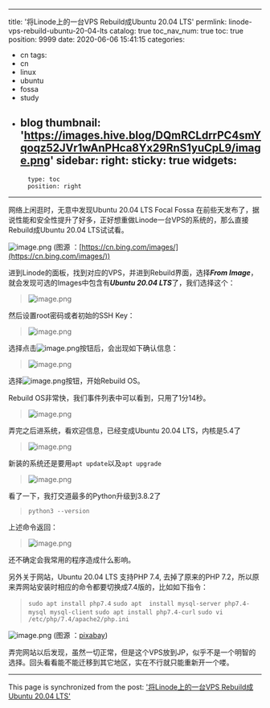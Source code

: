 
---
title: '将Linode上的一台VPS Rebuild成Ubuntu 20.04 LTS'
permlink: linode-vps-rebuild-ubuntu-20-04-lts
catalog: true
toc_nav_num: true
toc: true
position: 9999
date: 2020-06-06 15:41:15
categories:
- cn
tags:
- cn
- linux
- ubuntu
- fossa
- study
- blog
thumbnail: 'https://images.hive.blog/DQmRCLdrrPC4smYqoqz52JVr1wAnPHca8Yx29RnS1yuCpL9/image.png'
sidebar:
    right:
        sticky: true
widgets:
    -
        type: toc
        position: right
---


网络上闲逛时，无意中发现Ubuntu 20.04 LTS Focal Fossa 在前些天发布了，据说性能和安全性提升了好多，正好想重做Linode一台VPS的系统的，那么直接Rebuild成Ubuntu 20.04 LTS试试看。


![image.png](https://images.hive.blog/DQmRCLdrrPC4smYqoqz52JVr1wAnPHca8Yx29RnS1yuCpL9/image.png)
(图源 ：[https://cn.bing.com/images/](https://cn.bing.com/images/))

进到Linode的面板，找到对应的VPS，并进到Rebuild界面，选择***From Image***，就会发现可选的Images中包含有***Ubuntu 20.04 LTS***了，我们选择这个：
>![image.png](https://images.hive.blog/DQmetXhojGeA8dpSKYmoMs3iQbdPt2mxTAQPFByV3Cr7bCN/image.png)

然后设置root密码或者初始的SSH Key：
>![image.png](https://images.hive.blog/DQmeNpkVqizTsa1iavs1jZi2FLWnYCmgTMzvAAcTp1119YP/image.png)

选择点击![image.png](https://images.hive.blog/DQmZP9ELjPzu6gu9FgSLysvAgrdDB9EAkzr7tPX8zZZTmZk/image.png)按钮后，会出现如下确认信息：
>![image.png](https://images.hive.blog/DQmR6tTZVa7UAJ9vLZ8NvJYaQtrNDj1gnctjHUoGWwKB31a/image.png)

选择![image.png](https://images.hive.blog/DQmZP9ELjPzu6gu9FgSLysvAgrdDB9EAkzr7tPX8zZZTmZk/image.png)按钮，开始Rebuild OS。

Rebuild OS非常快，我们事件列表中可以看到，只用了1分14秒。
>![image.png](https://images.hive.blog/DQmbu8waVgbLExPAKwYCaWuqacJVZnokgQUh2adMjUVc68Q/image.png)

弄完之后进系统，看欢迎信息，已经变成Ubuntu 20.04 LTS，内核是5.4了
>![image.png](https://images.hive.blog/DQmWKbVuxpkJycYcdXeiF2CnzJRPwxzW7wxoNRTXz3efn4W/image.png)

新装的系统还是要用`apt update`以及`apt upgrade`
>![image.png](https://images.hive.blog/DQmb4t75fZt89GW33RjuMXPNzojgZ9TwBT4oKDkxQs8XnPy/image.png)

看了一下，我打交道最多的Python升级到3.8.2了
>`python3 --version`

上述命令返回：
>![image.png](https://images.hive.blog/DQmRiZyY7p6ZYq615hLvEThJ8nKjmJsRBDBHUPgzaTfCTS5/image.png)

还不确定会我常用的程序造成什么影响。

另外关于网站，Ubuntu 20.04 LTS 支持PHP 7.4, 去掉了原来的PHP 7.2，所以原来弄网站安装时相应的命令都要切换成7.4版的，比如如下指令：
>`sudo apt install php7.4`
>`sudo apt  install mysql-server php7.4-mysql mysql-client`
>`sudo apt install php7.4-curl`
>`sudo vi /etc/php/7.4/apache2/php.ini`


![image.png](https://images.hive.blog/DQmXsLA36XocwoqNYw434to6H22dY67qwaN7PiTnnB2k2g7/image.png)
(图源 ：[pixabay](https://pixabay.com/))

弄完网站以后发现，虽然一切正常，但是这个VPS放到JP，似乎不是一个明智的选择。回头看看能不能迁移到其它地区，实在不行就只能重新开一个喽。

- - -

This page is synchronized from the post: ['将Linode上的一台VPS Rebuild成Ubuntu 20.04 LTS'](https://steemit.com/@oflyhigh/linode-vps-rebuild-ubuntu-20-04-lts)
